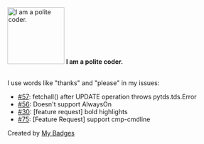<img src="https://my-badges.github.io/my-badges/polite-coder.png" alt="I am a polite coder." title="I am a polite coder." width="128">
<strong>I am a polite coder.</strong>
<br><br>

I use words like "thanks" and "please" in my issues:

- <a href="https://github.com/denisenkom/pytds/issues/57">#57</a>: fetchall() after UPDATE operation throws pytds.tds.Error
- <a href="https://github.com/denisenkom/pytds/issues/56">#56</a>: Doesn't support AlwaysOn
- <a href="https://github.com/bluz71/vim-moonfly-colors/issues/30">#30</a>: [feature request] bold highlights
- <a href="https://github.com/VonHeikemen/lsp-zero.nvim/issues/75">#75</a>: [Feature Request] support cmp-cmdline


Created by <a href="https://github.com/my-badges/my-badges">My Badges</a>